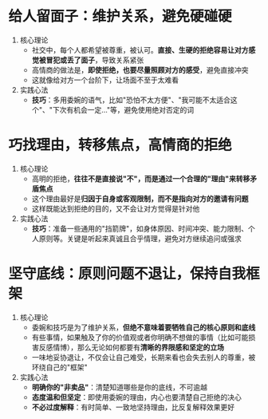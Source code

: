 # 给人留面子：维护关系，避免硬碰硬
1. 核心理论
	- 社交中，每个人都希望被尊重，被认可。**直接、生硬的拒绝容易让对方感觉被冒犯或丢了面子**，导致关系紧张
	- 高情商的做法是，**即使拒绝，也要尽量照顾对方的感受**，避免直接冲突
	- 这就像给对方一个台阶下，让场面不至于太难看
2. 实践心法
	- **技巧**：多用委婉的语气，比如"恐怕不太方便"、"我可能不太适合这个"、"下次有机会一定..."等，避免使用绝对否定的词

# 巧找理由，转移焦点，高情商的拒绝
1. 核心理论
	- 高明的拒绝，**往往不是直接说"不"，而是通过一个合理的"理由"来转移矛盾焦点**
	- 这个理由最好是**归因于自身或客观限制，而不是指向对方的邀请有问题**
	- 这样既能达到拒绝的目的，又不会让对方觉得是针对他
2. 实践心法
	- **技巧**：准备一些通用的"挡箭牌"，如身体原因、时间冲突、能力限制、个人原则等。关键是听起来真诚且合乎情理，避免对方继续追问或强求

# 坚守底线：原则问题不退让，保持自我框架
1. 核心理论
	- 委婉和技巧是为了维护关系，**但绝不意味着要牺牲自己的核心原则和底线**
	- 有些事情，如果触及了你的价值观或者你明确不想做的事情（比如可能损害反感情博），那么无论如何都要有**清晰的界限感和坚定的立场**
	- 一味地妥协退让，不仅会让自己难受，长期来看也会失去别人的尊重，被环绕自己的"框架"
2. 实践心法
	- **明确你的"非卖品"**：清楚知道哪些是你的底线，不可逾越
	- **态度温和但坚定**：即使用委婉的理由，内心也要清楚自己拒绝的决心
	- **不必过度解释**：有时简单、一致地坚持理由，比反复解释效果更好 